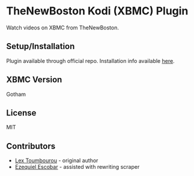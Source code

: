 TheNewBoston Kodi (XBMC) Plugin
=================================

Watch videos on XBMC from TheNewBoston.

Setup/Installation
-------------------

Plugin available through official repo. Installation info available [here](http://wiki.xbmc.org/index.php?title=Add-ons).

XBMC Version
------------

Gotham

License
-------

MIT

Contributors
------------

* [Lex Toumbourou](https://github.com/lextoumbourou) - original author
* [Ezequiel Escobar](https://github.com/ezeqescobar) - assisted with rewriting scraper
